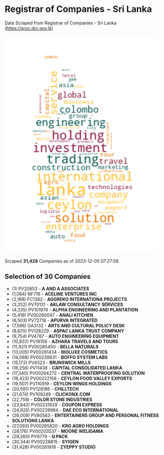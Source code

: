 # Registrar of Companies - Sri Lanka

Data Scraped from Registrar of Companies - Sri Lanka (https://eroc.drc.gov.lk)

![word-cloud](data/word_cloud.png)

Scraped **31,428** Companies as of *2023-12-05 07:27:58*.


## Selection of 30 Companies

* (1) PV20853 - **A AND A ASSOCIATES**
* (1,084) NF716 - **ACELINE VENTURES INC**
* (2,168) FC1362 - **AGGREKO INTERNATIONA PROJECTS**
* (3,252) PV70131 - **AKLAW CONSULTANCY SERVICES**
* (4,335) PV101979 - **ALPHA ENGINEERING AND PLANTATION**
* (5,419) PV00280047 - **ANALI KITCHEN**
* (6,503) PV72718 - **APURVA INTEGRATED**
* (7,586) GA3132 - **ARTS AND CULTURAL POLICY DESK**
* (8,670) PV128229 - **ASPAC LANKA TRUST COMPANY**
* (9,754) PV4787 - **AUTO ENGINEERING EQUIPMENT**
* (10,837) PV18156 - **AZHARA TRAVELS AND TOURS**
* (11,921) PV00285450 - **BELLA NATURALS**
* (13,005) PV00281434 - **BIOLUXE COSMETICS**
* (14,088) PV00239831 - **BOFFO SYSTEM LABS**
* (15,172) PV4323 - **BRUNSWICK MILLS**
* (16,256) PV11438 - **CAPITAL CONSOLIDATED LANKA**
* (17,340) PV00264272 - **CENTRAL WATERPROOFING SOLUTION**
* (18,423) PV00222156 - **CEYLON FOOD VALLEY EXPORTS**
* (19,507) PV110919 - **CEYLON WINGS HOLDINGS**
* (20,591) PV129186 - **CHILLTECH**
* (21,674) PV109249 - **CLICKONX.COM**
* (22,758)  - **COLOR STONE INDUSTRIES**
* (23,842) PV00231929 - **COUPON EXPRESS**
* (24,925) PV00228994 - **DAE ECO INTERNATIONAL**
* (26,009) PV80583 - **ENTERTAINERS GROUP AND PERSONAL FITNESS SOLUTIONS LANKA**
* (27,093) PV00265820 - **KRG AGRO HOLDINGS**
* (28,176) PV00203537 - **MOONE  WELIGAMA**
* (29,260) PV9779 - **Q PACK**
* (30,344) PV00228815 - **SYIGEN**
* (31,428) PV00261919 - **ZYEPPY STUDIO**